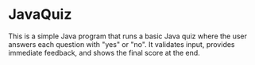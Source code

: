 # JavaQuiz
This is a simple Java program that runs a basic Java quiz where the user answers each question with "yes" or "no". It validates input, provides immediate feedback, and shows the final score at the end.
